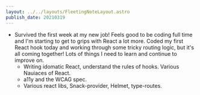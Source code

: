 ```yaml
---
layout: ../../layouts/FleetingNoteLayout.astro
publish_date: 20210319
---
```


- Survived the first week at my new job! Feels good to be coding full time and I'm starting to get to grips with React a lot more. Coded my first React hook today and working through some tricky routing logic, but it's all coming together! Lots of things I need to learn and continue to improve on.
  - Writing idomatic React, understand the rules of hooks. Various Nauiaces of React.
  - a11y and the WCAG spec.
  - Various react libs, Snack-provider, Helmet, type-routes.
